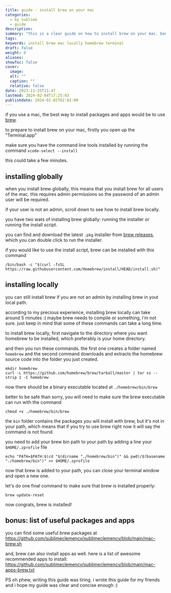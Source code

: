 ```yaml
---
title: guide - install brew on your mac
categories:
  - by sublime
  - guide
description: 
summary: "this is a clear guide on how to install brew on your mac. bonus: list of useful packages and apps you can install with brew!"
tags: 
keywords: install brew mac locally homebrew terminal
draft: false
weight: 0
aliases: 
showToc: false
cover:
  image: 
  alt: ""
  caption: ""
  relative: false
date: 2023-11-25T11:47
lastmod: 2024-02-04T17:25:03
publishdate: 2024-02-02T02:02:00
---
```


if you use a mac, the best way to install packages and apps would be to use [brew](https://brew.sh).

to prepare to install brew on your mac, firstly you open up the "Terminal.app"

make sure you have the command line tools installed by running the command 
```xcode-select --install```

this could take a few minutes.


## installing globally

when you install brew globally, this means that you install brew for all users of the mac.
this requires admin permissions so the password of an admin user will be required.

if your user is not an admin, scroll down to see how to install brew locally.

you have two wats of installing brew globally: running the installer or running the install script.

you can find and download the latest `.pkg` installer from  [brew releases](https://github.com/Homebrew/brew/releases), which you can double click to run the installer.

if you would like to use the install script, brew can be installed with this command

```
/bin/bash -c "$(curl -fsSL https://raw.githubusercontent.com/Homebrew/install/HEAD/install.sh)"
```

## installing locally

you can still install brew if you are not an admin by installing brew in yout local path.

according to my precious experience, installing brew locally can take around 5 minutes :(
maybe brew needs to compile or something, i'm not sure. just keep in mind that some of these commands can take a long time.

to install brew locally, first navigate to the directory where you want homebrew to be installed, which preferably is your home directory.

and then you run these commands. the first one creates a folder named `homebrew` and the second command downloads and extracts the homebrew source code into the folder you just created.

```
mkdir homebrew
curl -L https://github.com/homebrew/brew/tarball/master | tar xz --strip 1 -C homebrew
```
now there should be a binary executable located at `./homebrew/bin/brew` 

better to be safe than sorry, you will need to make sure the brew executable can run with the command
```
chmod +x ./homebrew/bin/brew
```
the `bin` folder contains the packages you will install with brew, but it's not in your path, which means that if you try to use brew right now it will say the command is not found.

you need to add your brew bin path to your path by adding a line your `$HOME/.zprofile` file
```
echo "PATH=$PATH:$(cd "$(dirname "./homebrew/bin")" && pwd)/$(basename "./homebrew/bin")" >> $HOME/.zprofile
```
now that brew is added to your path, you can close your terminal window and open a new one. 

let's do one final command to make sure that brew is installed properly:
```
brew update-reset
```
now congrats, brew is installed!


## bonus: list of useful packages and apps

you can find some useful brew packages at <https://github.com/sublimeclemency/sublimeclemency/blob/main/mac-brew.sh>

and, brew can also install apps as well. here is a list of awesome recommended apps to install: <https://github.com/sublimeclemency/sublimeclemency/blob/main/mac-apps-brew.txt>



PS oh phew, writing this guide was tiring. i wrote this guide for my friends and i hope my guide was clear and concise enough :)